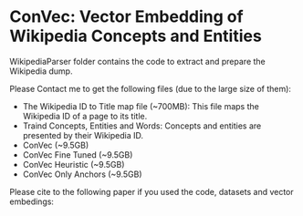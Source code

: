 # ConVec: Vector Embedding of Wikipedia Concepts and Entities

WikipediaParser folder contains the code to extract and prepare the Wikipedia dump.

Please Contact me to get the following files (due to the large size of them): 
- The Wikipedia ID to Title map file (~700MB): This file maps the Wikipedia ID of a page to its title.
- Traind Concepts, Entities and Words: Concepts and entities are presented by their Wikipedia ID.
 - ConVec (~9.5GB)
 - ConVec Fine Tuned (~9.5GB)
 - ConVec Heuristic (~9.5GB)
 - ConVec Only Anchors (~9.5GB)

Please cite to the following paper if you used the code, datasets and vector embedings:
